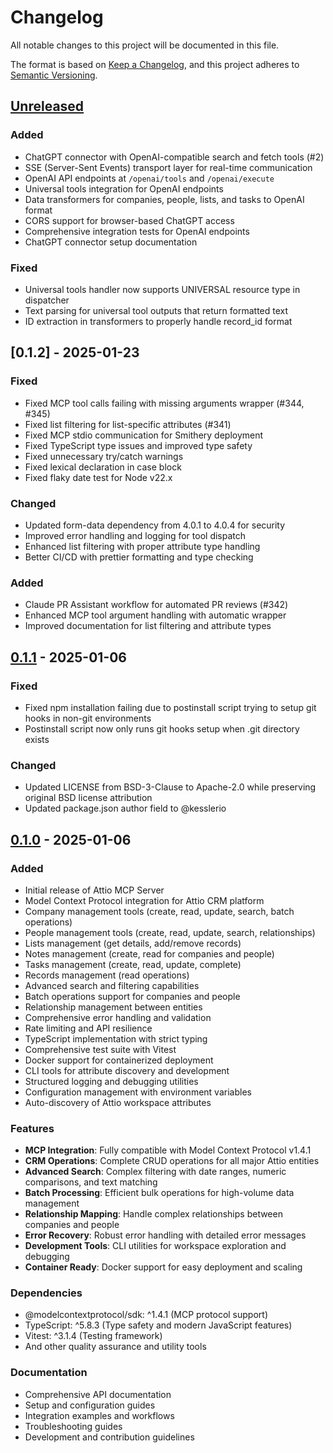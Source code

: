 # Changelog

All notable changes to this project will be documented in this file.

The format is based on [Keep a Changelog](https://keepachangelog.com/en/1.0.0/),
and this project adheres to [Semantic Versioning](https://semver.org/spec/v2.0.0.html).

## [Unreleased]

### Added
- ChatGPT connector with OpenAI-compatible search and fetch tools (#2)
- SSE (Server-Sent Events) transport layer for real-time communication
- OpenAI API endpoints at `/openai/tools` and `/openai/execute`
- Universal tools integration for OpenAI endpoints
- Data transformers for companies, people, lists, and tasks to OpenAI format
- CORS support for browser-based ChatGPT access
- Comprehensive integration tests for OpenAI endpoints
- ChatGPT connector setup documentation

### Fixed
- Universal tools handler now supports UNIVERSAL resource type in dispatcher
- Text parsing for universal tool outputs that return formatted text
- ID extraction in transformers to properly handle record_id format

## [0.1.2] - 2025-01-23

### Fixed
- Fixed MCP tool calls failing with missing arguments wrapper (#344, #345)
- Fixed list filtering for list-specific attributes (#341)
- Fixed MCP stdio communication for Smithery deployment
- Fixed TypeScript type issues and improved type safety
- Fixed unnecessary try/catch warnings
- Fixed lexical declaration in case block
- Fixed flaky date test for Node v22.x

### Changed
- Updated form-data dependency from 4.0.1 to 4.0.4 for security
- Improved error handling and logging for tool dispatch
- Enhanced list filtering with proper attribute type handling
- Better CI/CD with prettier formatting and type checking

### Added
- Claude PR Assistant workflow for automated PR reviews (#342)
- Enhanced MCP tool argument handling with automatic wrapper
- Improved documentation for list filtering and attribute types

## [0.1.1] - 2025-01-06

### Fixed
- Fixed npm installation failing due to postinstall script trying to setup git hooks in non-git environments
- Postinstall script now only runs git hooks setup when .git directory exists

### Changed
- Updated LICENSE from BSD-3-Clause to Apache-2.0 while preserving original BSD license attribution
- Updated package.json author field to @kesslerio

## [0.1.0] - 2025-01-06

### Added
- Initial release of Attio MCP Server
- Model Context Protocol integration for Attio CRM platform
- Company management tools (create, read, update, search, batch operations)
- People management tools (create, read, update, search, relationships)
- Lists management (get details, add/remove records)
- Notes management (create, read for companies and people)
- Tasks management (create, read, update, complete)
- Records management (read operations)
- Advanced search and filtering capabilities
- Batch operations support for companies and people
- Relationship management between entities
- Comprehensive error handling and validation
- Rate limiting and API resilience
- TypeScript implementation with strict typing
- Comprehensive test suite with Vitest
- Docker support for containerized deployment
- CLI tools for attribute discovery and development
- Structured logging and debugging utilities
- Configuration management with environment variables
- Auto-discovery of Attio workspace attributes

### Features
- **MCP Integration**: Fully compatible with Model Context Protocol v1.4.1
- **CRM Operations**: Complete CRUD operations for all major Attio entities
- **Advanced Search**: Complex filtering with date ranges, numeric comparisons, and text matching
- **Batch Processing**: Efficient bulk operations for high-volume data management
- **Relationship Mapping**: Handle complex relationships between companies and people
- **Error Recovery**: Robust error handling with detailed error messages
- **Development Tools**: CLI utilities for workspace exploration and debugging
- **Container Ready**: Docker support for easy deployment and scaling

### Dependencies
- @modelcontextprotocol/sdk: ^1.4.1 (MCP protocol support)
- TypeScript: ^5.8.3 (Type safety and modern JavaScript features)
- Vitest: ^3.1.4 (Testing framework)
- And other quality assurance and utility tools

### Documentation
- Comprehensive API documentation
- Setup and configuration guides
- Integration examples and workflows
- Troubleshooting guides
- Development and contribution guidelines

[Unreleased]: https://github.com/kesslerio/attio-mcp-server/compare/v0.1.1...HEAD
[0.1.1]: https://github.com/kesslerio/attio-mcp-server/compare/v0.1.0...v0.1.1
[0.1.0]: https://github.com/kesslerio/attio-mcp-server/releases/tag/v0.1.0
